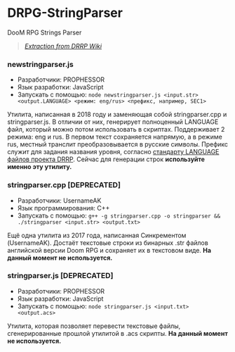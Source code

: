 # DRPG-StringParser

DooM RPG Strings Parser

> *[Extraction from DRRP Wiki](https://github.com/DRRP-Team/DRRP/wiki/rus-devtools)*

### newstringparser.js

- Разработчики: PROPHESSOR
- Язык разработки: JavaScript
- Запускать с помощью: `node newstringparser.js <input.str> <output.LANGUAGE> <режим: eng/rus> <префикс, например, SEC1>`

Утилита, написанная в 2018 году и заменяющая собой stringparser.cpp и stringparser.js. В отличии от них, генерирует полноценный LANGUAGE файл, который можно потом использовать в скриптах. Поддерживает 2 режима: eng и rus. В первом текст сохраняется напрямую, а в режиме rus, местный транслит преобразовывается в русские символы. Префикс служит для задания названия уровня, согласно [стандарту LANGUAGE файлов проекта DRRP](https://github.com/DRRP-Team/DRRP/wiki/DEV-LANGUAGE_rus). Сейчас для генерации строк **используйте именно эту утилиту.**

### stringparser.cpp [DEPRECATED]

- Разработчики: UsernameAK
- Язык программирования: C++
- Запускать с помощью: `g++ -g stringparser.cpp -o stringparser && ./stringparser <input.str> <output.txt>`

Ещё одна утилита из 2017 года, написанная Синкрементом (UsernameAK). Достаёт текстовые строки из бинарных .str файлов английской версии Doom RPG и сохраняет их в текстовом виде. **На данный момент не используется.**

### stringparser.js [DEPRECATED]

- Разработчики: PROPHESSOR
- Язык разработки: JavaScript
- Запускать с помощью: `node stringparser.js <input.txt> <output.acs>`

Утилита, которая позволяет перевести текстовые файлы, сгенерированные прошлой утилитой в .acs скрипты. **На данный момент не используется.**

